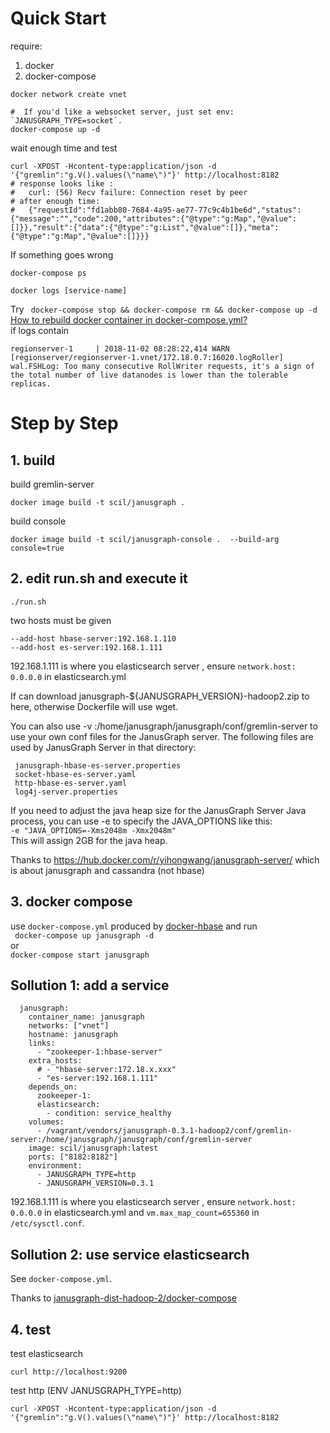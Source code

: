 # Quick Start

require:  
1. docker
2. docker-compose

```
docker network create vnet

#  If you'd like a websocket server, just set env: `JANUSGRAPH_TYPE=socket`.
docker-compose up -d

```

wait enough time and test
```
curl -XPOST -Hcontent-type:application/json -d '{"gremlin":"g.V().values(\"name\")"}' http://localhost:8182
# response looks like :
#	curl: (56) Recv failure: Connection reset by peer
# after enough time:
#	{"requestId":"fd1abb80-7684-4a95-ae77-77c9c4b1be6d","status":{"message":"","code":200,"attributes":{"@type":"g:Map","@value":[]}},"result":{"data":{"@type":"g:List","@value":[]},"meta":{"@type":"g:Map","@value":[]}}}
```

If something goes wrong
```
docker-compose ps

docker logs [service-name]
```

Try ` docker-compose stop && docker-compose rm && docker-compose up -d`  [How to rebuild docker container in docker-compose.yml?](https://stackoverflow.com/questions/36884991/how-to-rebuild-docker-container-in-docker-compose-yml)  
if logs contain 
```
regionserver-1     | 2018-11-02 08:28:22,414 WARN  [regionserver/regionserver-1.vnet/172.18.0.7:16020.logRoller] wal.FSHLog: Too many consecutive RollWriter requests, it's a sign of the total number of live datanodes is lower than the tolerable replicas.
```

# Step by Step

## 1. build

build gremlin-server
```
docker image build -t scil/janusgraph .
```

build console
```
docker image build -t scil/janusgraph-console .  --build-arg console=true
```

## 2. edit run.sh and execute it 

```
./run.sh 
```
 
two hosts must be given   
```
--add-host hbase-server:192.168.1.110  
--add-host es-server:192.168.1.111 
```  
192.168.1.111 is where you elasticsearch server , ensure `network.host:  0.0.0.0` in  elasticsearch.yml

If can download janusgraph-${JANUSGRAPH_VERSION}-hadoop2.zip to here, otherwise Dockerfile will use wget.

You can also use -v <conf dir>:/home/janusgraph/janusgraph/conf/gremlin-server to use your own conf files for the JanusGraph server. The following files are used by JanusGraph Server in that directory:
 
     janusgraph-hbase-es-server.properties 
     socket-hbase-es-server.yaml 
     http-hbase-es-server.yaml 
     log4j-server.properties

If you need to adjust the java heap size for the JanusGraph Server Java process, you can use -e to specify the JAVA_OPTIONS like this:  
`-e "JAVA_OPTIONS=-Xms2048m -Xmx2048m"`  
This will assign 2GB for the java heap. 

Thanks to https://hub.docker.com/r/yihongwang/janusgraph-server/ which is about janusgraph and cassandra (not hbase)


## 3. docker compose

use `docker-compose.yml` produced by [docker-hbase](https://github.com/scil/docker-hbase)  and  run   
` docker-compose up janusgraph -d`  
or  
` docker-compose start janusgraph `  

##  Sollution 1: add a service

```
  janusgraph:
    container_name: janusgraph
    networks: ["vnet"]
    hostname: janusgraph
    links:
      - "zookeeper-1:hbase-server"
    extra_hosts:
      # - "hbase-server:172.18.x.xxx"
      - "es-server:192.168.1.111"
    depends_on:
      zookeeper-1:
      elasticsearch:
        - condition: service_healthy
    volumes:
      - /vagrant/vendors/janusgraph-0.3.1-hadoop2/conf/gremlin-server:/home/janusgraph/janusgraph/conf/gremlin-server
    image: scil/janusgraph:latest
    ports: ["8182:8182"]
    environment:
      - JANUSGRAPH_TYPE=http
      - JANUSGRAPH_VERSION=0.3.1
```

192.168.1.111 is where you elasticsearch server , ensure `network.host:  0.0.0.0` in  elasticsearch.yml and `vm.max_map_count=655360` in `/etc/sysctl.conf`. 

##  Sollution 2: use service elasticsearch

See `docker-compose.yml`.

Thanks to [janusgraph-dist-hadoop-2/docker-compose](https://github.com/JanusGraph/janusgraph/blob/d12adfbf083f575fa48860daa37bfbd0e6095369/janusgraph-dist/janusgraph-dist-hadoop-2/docker-compose.yml)

## 4. test

test elasticsearch
```
curl http://localhost:9200
```

test http (ENV JANUSGRAPH_TYPE=http)
```
curl -XPOST -Hcontent-type:application/json -d '{"gremlin":"g.V().values(\"name\")"}' http://localhost:8182
```
